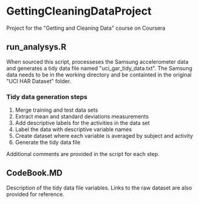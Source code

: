 # GettingCleaningDataProject
Project for the "Getting and Cleaning Data" course on Coursera


## run_analysys.R
When sourced this script, processeses the Samsung accelerometer data and generates a tidy data file named "uci_gar_tidy_data.txt". The Samsung data needs to be in the working directory and be containted in the original "UCI HAR Dataset" folder.

### Tidy data generation steps
1. Merge training and test data sets
2. Extract mean and standard deviations measurements
3. Add descriptive labels for the activities in the data set
4. Label the data with descriptive variable names
5. Create dataset where each variable is averaged by subject and activity
6. Generate the tidy data file

Additional comments are provided in the script for each step.

## CodeBook.MD
Description of the tidy data file variables. Links to the raw dataset are also provided for reference.